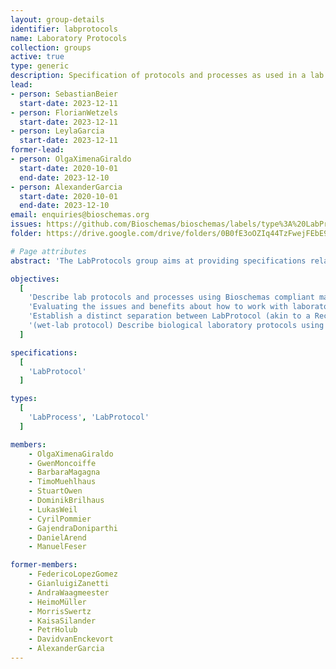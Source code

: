 ```yaml
---
layout: group-details
identifier: labprotocols
name: Laboratory Protocols
collection: groups
active: true
type: generic
description: Specification of protocols and processes as used in a lab.
lead:
- person: SebastianBeier
  start-date: 2023-12-11
- person: FlorianWetzels
  start-date: 2023-12-11
- person: LeylaGarcia
  start-date: 2023-12-11  
former-lead:
- person: OlgaXimenaGiraldo
  start-date: 2020-10-01
  end-date: 2023-12-10
- person: AlexanderGarcia
  start-date: 2020-10-01
  end-date: 2023-12-10
email: enquiries@bioschemas.org
issues: https://github.com/Bioschemas/bioschemas/labels/type%3A%20LabProtocol
folder: https://drive.google.com/drive/folders/0B0fE3oOZIq44TzFwejFEbE9WdXM

# Page attributes
abstract: 'The LabProtocols group aims at providing specifications related to studies, for instance protocol and process, as used in a lab, whether wet- or dry-lab. While specifications at the generic level are the initial target, specializations to better cover wet- or dry-lab are also within the scope of this group (either with sub-types or profiles). It is loosely based on the Investigation/Study/Assay (ISA) model.'

objectives:
  [
    'Describe lab protocols and processes using Bioschemas compliant markup so they can be more easily indexed by search engines and registries.',
    'Evaluating the issues and benefits about how to work with laboratory protocols and processes in schema.org and Bioschemas',
    'Establish a distinct separation between LabProtocol (akin to a Recipe / SOP) and LabProcess (akin to the Action described by such LabProtocol, analogous to a lab notebook in a real-world scenario)',
    '(wet-lab protocol) Describe biological laboratory protocols using Bioschemas compliant markup so protocols can be more easily indexed by search engines and registries.',
  ]

specifications:
  [
    'LabProtocol'
  ]

types:
  [
    'LabProcess', 'LabProtocol'
  ]

members:
    - OlgaXimenaGiraldo
    - GwenMoncoiffe
    - BarbaraMagagna
    - TimoMuehlhaus
    - StuartOwen
    - DominikBrilhaus
    - LukasWeil
    - CyrilPommier
    - GajendraDoniparthi
    - DanielArend
    - ManuelFeser

former-members:
    - FedericoLopezGomez
    - GianluigiZanetti
    - AndraWaagmeester
    - HeimoMüller
    - MorrisSwertz
    - KaisaSilander
    - PetrHolub
    - DavidvanEnckevort
    - AlexanderGarcia
---
```

